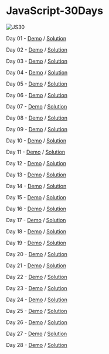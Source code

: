 # JavaScript-30Days

![JS30](https://user-images.githubusercontent.com/47848363/62408642-73c32400-b5fe-11e9-81db-f76a14243ac9.png)

Day 01 - [Demo](https://misty1636.github.io/JavaScript-30Days/01%20-%20JavaScript%20Drum%20Kit/) / [Solution](https://medium.com/@Misty1636/javascript-30-day-1-3272b948c129)

Day 02 - [Demo](https://misty1636.github.io/JavaScript-30Days/02%20-%20JS%20and%20CSS%20Clock/) / [Solution](https://medium.com/@Misty1636/javascript-30-day-2-8d95b09cbb32)

Day 03 - [Demo](https://misty1636.github.io/JavaScript-30Days/03%20-%20CSS%20Variables/) / [Solution](https://medium.com/@Misty1636/javascript-30-day-3-b14ac5f95881)

Day 04 - [Demo](https://misty1636.github.io/JavaScript-30Days/04%20-%20Array%20Cardio%20Day%201/) / [Solution](https://medium.com/@Misty1636/javascript-30-day-4-d58ecce35ac1)

Day 05 - [Demo](https://misty1636.github.io/JavaScript-30Days/05%20-%20Flex%20Panel%20Gallery/) / [Solution](https://medium.com/@Misty1636/javascript-30-day-5-84df8bc66f8c)

Day 06 - [Demo](https://misty1636.github.io/JavaScript-30Days/06%20-%20Type%20Ahead/) / [Solution](https://medium.com/@Misty1636/javascript-30-day-6-103cacc8c722)

Day 07 - [Demo](https://misty1636.github.io/JavaScript-30Days/07%20-%20Array%20Cardio%20Day%202/) / [Solution](https://medium.com/@Misty1636/javascript-30-day-7-c61bad053654)

Day 08 - [Demo](https://misty1636.github.io/JavaScript-30Days/08%20-%20Fun%20with%20HTML5%20Canvas/) / [Solution](https://medium.com/@Misty1636/javascript-30-day-8-15d03dea0bcb)

Day 09 - [Demo](https://misty1636.github.io/JavaScript-30Days/09%20-%20Dev%20Tools%20Domination/) / [Solution](https://medium.com/@Misty1636/javascript-30-day-9-49500f9dfc4f)

Day 10 - [Demo](https://misty1636.github.io/JavaScript-30Days/10%20-%20Hold%20Shift%20and%20Check%20Checkboxes/) / [Solution](https://medium.com/@Misty1636/javascript-30-day-10-6167df3354d8)

Day 11 - [Demo](https://misty1636.github.io/JavaScript-30Days/11%20-%20Custom%20Video%20Player/) / [Solution](https://medium.com/@Misty1636/javascript-30-day-11-7852962f9972)

Day 12 - [Demo](https://misty1636.github.io/JavaScript-30Days/12%20-%20Key%20Sequence%20Detection/) / [Solution](https://medium.com/@Misty1636/javascript-30-day-12-b2f2773a0865)

Day 13 - [Demo](https://misty1636.github.io/JavaScript-30Days/13%20-%20Slide%20in%20on%20Scroll/) / [Solution](https://medium.com/@Misty1636/javascript-30-day-13-c3313bcad861)

Day 14 - [Demo](https://misty1636.github.io/JavaScript-30Days/14%20-%20JavaScript%20References%20VS%20Copying/) / [Solution](https://medium.com/@Misty1636/javascript-30-day-14-ba166629f295)

Day 15 - [Demo](https://misty1636.github.io/JavaScript-30Days/15%20-%20LocalStorage/) / [Solution](https://medium.com/@Misty1636/javascript-30-day-15-9474e74db8b8)

Day 16 - [Demo](https://misty1636.github.io/JavaScript-30Days/16%20-%20Mouse%20Move%20Shadow/) / [Solution](https://medium.com/@Misty1636/javascript-30-day-16-148c46fa5039)

Day 17 - [Demo](https://misty1636.github.io/JavaScript-30Days/17%20-%20Sort%20Without%20Articles/) / [Solution](https://medium.com/@Misty1636/javascript-30-day-17-63334424e672)

Day 18 - [Demo](https://misty1636.github.io/JavaScript-30Days/18%20-%20Adding%20Up%20Times%20with%20Reduce/) / [Solution](https://medium.com/@Misty1636/javascript-30-day-18-971cdc57e03)

Day 19 - [Demo](https://misty1636.github.io/JavaScript-30Days/19%20-%20Webcam%20Fun/) / [Solution](https://medium.com/@Misty1636/javascript-30-day-19-86672cf65a99)

Day 20 - [Demo](https://misty1636.github.io/JavaScript-30Days/20%20-%20Speech%20Detection/) / [Solution](https://medium.com/@Misty1636/javascript-30-day-20-6f7315faa9cc)

Day 21 - [Demo](https://misty1636.github.io/JavaScript-30Days/21%20-%20Geolocation/) / [Solution](https://medium.com/@Misty1636/javascript-30-day-21-14c7797a3a06)

Day 22 - [Demo](https://misty1636.github.io/JavaScript-30Days/22%20-%20Follow%20Along%20Link%20Highlighter/) / [Solution](https://medium.com/@Misty1636/javascript-30-day-22-64a751d4820b)

Day 23 - [Demo](https://misty1636.github.io/JavaScript-30Days/23%20-%20Speech%20Synthesis/) / [Solution](https://medium.com/@Misty1636/javascript-30-day-23-870c25055fc4)

Day 24 - [Demo](https://misty1636.github.io/JavaScript-30Days/24%20-%20Sticky%20Nav/) / [Solution](https://medium.com/@Misty1636/javascript-30-day-24-ede4dbb0745e)

Day 25 - [Demo](https://misty1636.github.io/JavaScript-30Days/25%20-%20Event%20Capture,%20Propagation,%20Bubbling%20and%20Once/) / [Solution](https://medium.com/@Misty1636/javascript-30-day-25-3ec2b2dd2e02)

Day 26 - [Demo](https://misty1636.github.io/JavaScript-30Days/26%20-%20Stripe%20Follow%20Along%20Nav/) / [Solution](https://medium.com/@Misty1636/javascript-30-day-26-8d890edde577)

Day 27 - [Demo](https://misty1636.github.io/JavaScript-30Days/27%20-%20Click%20and%20Drag/) / [Solution](https://medium.com/@Misty1636/javascript-30-day-27-217f830b52f1)

Day 28 - [Demo](https://misty1636.github.io/JavaScript-30Days/28%20-%20Video%20Speed%20Controller/) / [Solution](https://medium.com/@Misty1636/javascript-30-day-28-a96844f4b5c7)

